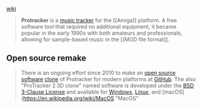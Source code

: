  [wiki](https://en.wikipedia.org/wiki/Protracker "Protracker")
 >**Protracker** is a [music tracker](https://en.wikipedia.org/wiki/Tracker_(music_software) "Tracker (music software)") for the [[Amiga]] platform. A free software tool that required no additional equipment, it became popular in the early 1990s with both amateurs and professionals, allowing for sample-based music in the [[MOD file format]].
 
## Open source remake
> There is an ongoing effort since 2010 to make an [open source software](https://en.wikipedia.org/wiki/Open_source_software "Open source software") [clone](https://en.wikipedia.org/wiki/Clone_(computing) "Clone (computing)") of Protracker for modern platforms at [GitHub](https://en.wikipedia.org/wiki/GitHub "GitHub"). The also "ProTracker 2.3D clone" named software is developed under the [BSD 3-Clause License](https://en.wikipedia.org/wiki/BSD_3-Clause_License "BSD 3-Clause License") and available for [Windows](https://en.wikipedia.org/wiki/Windows "Windows"), [Linux](https://en.wikipedia.org/wiki/Linux "Linux"), and [macOS](https://en.wikipedia.org/wiki/MacOS "MacOS"

